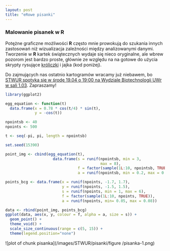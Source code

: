 ```yaml
---
layout: post
title: "eRowe pisanki"
---
```


### Malowanie pisanek w R

Potężne graficzne możliwości **R** często mnie prowokują do szukania innych zastosowań niż wizualizacja zależności między analizowanymi danymi. Tworzenie w **R** kartek świątecznych wydaje się nieco oryginalne, ale wbrew pozorom jest bardzo proste, głównie ze względu na na gotowe do użycia skrypty rysujące [króliczki](https://www.rdocumentation.org/packages/onion/versions/1.2-4/topics/bunny) i jajka (kod poniżej). 

Do zajmujących nas ostatnio kartogramów wracamy już niebawem, bo [STWUR spotyka się w środę 19.04 o 19:00 na Wydziale Biotechnologii UWr w sali 1.03](https://www.meetup.com/Wroclaw-R-Users-Group/events/239151851/). Zapraszamy!


```r
library(ggplot2)

egg_equation <- function(t)
  data.frame(x = 0.78 * cos(t/4) * sin(t), 
             y = -cos(t))

npointsb <- 40
npoints <- 500

t <- seq(-pi, pi, length = npointsb)

set.seed(15390)

point_img <- cbind(egg_equation(t),
                     data.frame(s = runif(npointsb, min = 3, 
                                          max = 8), 
                                f = factor(sample(1L:10, npointsb, TRUE)), 
                                a = runif(npointsb, min = 0.2, max = 0.4)))

points_bcg <- data.frame(x = runif(npoints, -1.7, 1.7), 
                         y = runif(npoints, -1.5, 1.5), 
                         s = runif(npoints, min = 1, max = 6), 
                         f = factor(sample(1L:10, npoints, TRUE)), 
                         a = runif(npoints, min= 0.05, max = 0.08))

data <- rbind(point_img, points_bcg)
ggplot(data, aes(x, y, colour = f, alpha = a, size = s)) +
  geom_point() +
  theme_void() + 
  scale_size_continuous(range = c(5, 15)) +
  theme(legend.position="none")
```

![plot of chunk pisanka](/images/STWUR/pisanki/figure
/pisanka-1.png)
